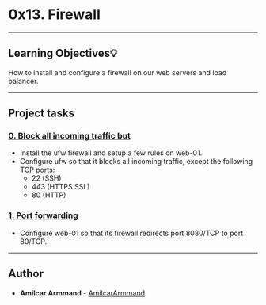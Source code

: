 # 0x13. Firewall

---
## Learning Objectives:bulb:
How to install and configure a firewall on our web servers and load balancer.

---
## Project tasks

### [0. Block all incoming traffic but](./0-block_all_incoming_traffic_but)
* Install the ufw firewall and setup a few rules on web-01.
* Configure ufw so that it blocks all incoming traffic, except the following TCP ports:
  * 22 (SSH)
  * 443 (HTTPS SSL)
  * 80 (HTTP)

### [1. Port forwarding](./100-port_forwarding)
* Configure web-01 so that its firewall redirects port 8080/TCP to port 80/TCP.

---

## Author
* **Amilcar Armmand** - [AmilcarArmmand](https://github.com/AmilcarArmmand)
